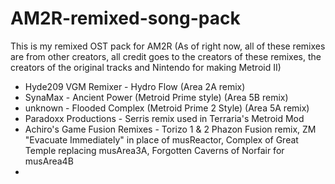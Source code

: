# AM2R-remixed-song-pack
This is my remixed OST pack for AM2R (As of right now, all of these remixes are from other creators, all credit goes to the creators of these remixes, the creators of the original tracks and Nintendo for making Metroid II)

* Hyde209 VGM Remixer - Hydro Flow (Area 2A remix)
* SynaMax - Ancient Power (Metroid Prime style) (Area 5B remix)
* unknown - Flooded Complex (Metroid Prime 2 Style) (Area 5A remix)
* Paradoxx Productions - Serris remix used in Terraria's Metroid Mod
* Achiro's Game Fusion Remixes - Torizo 1 & 2 Phazon Fusion remix, ZM "Evacuate Immediately" in place of musReactor, Complex of Great Temple replacing musArea3A, Forgotten Caverns of Norfair for musArea4B
*  
